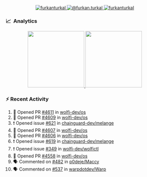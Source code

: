 <p align="center">
  <a href="https://linkedin.com/in/furkanturkal" target="blank">
    <img src="https://img.shields.io/badge/linkedin-%230077B5.svg?&style=for-the-badge&logo=linkedin&logoColor=white" alt="furkanturkal" />
  </a>
  <a href="https://medium.com/@furkan.turkal" target="blank">
    <img src="https://img.shields.io/badge/medium-%2312100E.svg?&style=for-the-badge&logo=medium&logoColor=white" alt="@furkan.turkal" />
  </a>
  <a href="https://twitter.com/furkanturkaI" target="blank">
    <img src="https://img.shields.io/badge/Twitter-1DA1F2?style=for-the-badge&logo=twitter&logoColor=white" alt="furkanturkaI" />
  </a>
</p>

### 📈 &nbsp;Analytics

<p align="center">
  <a href="https://coderstats.net/github/#Dentrax">
    <img height="180em" src="https://github-readme-stats-eight-theta.vercel.app/api?username=Dentrax&show_icons=true&theme=algolia&include_all_commits=true&count_private=true&line_height=26"/>
    <img height="180em" src="https://github-readme-stats-eight-theta.vercel.app/api/top-langs/?username=Dentrax&layout=compact&langs_count=8&theme=algolia&line_height=26"/>
  </a>
</p>

### :zap: Recent Activity

<!--START_SECTION:activity-->
1. 💪 Opened PR [#4611](https://github.com/wolfi-dev/os/pull/4611) in [wolfi-dev/os](https://github.com/wolfi-dev/os)
2. 💪 Opened PR [#4609](https://github.com/wolfi-dev/os/pull/4609) in [wolfi-dev/os](https://github.com/wolfi-dev/os)
3. ❗ Opened issue [#621](https://github.com/chainguard-dev/melange/issues/621) in [chainguard-dev/melange](https://github.com/chainguard-dev/melange)
4. 💪 Opened PR [#4607](https://github.com/wolfi-dev/os/pull/4607) in [wolfi-dev/os](https://github.com/wolfi-dev/os)
5. 💪 Opened PR [#4606](https://github.com/wolfi-dev/os/pull/4606) in [wolfi-dev/os](https://github.com/wolfi-dev/os)
6. ❗ Opened issue [#619](https://github.com/chainguard-dev/melange/issues/619) in [chainguard-dev/melange](https://github.com/chainguard-dev/melange)
7. ❗ Opened issue [#349](https://github.com/wolfi-dev/wolfictl/issues/349) in [wolfi-dev/wolfictl](https://github.com/wolfi-dev/wolfictl)
8. 💪 Opened PR [#4558](https://github.com/wolfi-dev/os/pull/4558) in [wolfi-dev/os](https://github.com/wolfi-dev/os)
9. 🗣 Commented on [#482](https://github.com/p0deje/Maccy/issues/482#issuecomment-1677515913) in [p0deje/Maccy](https://github.com/p0deje/Maccy)
10. 🗣 Commented on [#537](https://github.com/warpdotdev/Warp/issues/537#issuecomment-1675095772) in [warpdotdev/Warp](https://github.com/warpdotdev/Warp)
<!--END_SECTION:activity-->
